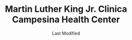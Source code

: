 ---
layout: location-page
date: Last Modified
description: "Local COVID-19 testing is available at Martin Luther King Jr. Clinica Campesina Health Center in Homestead, Florida, USA."
permalink: "locations/florida/homestead/martin-luther-king-jr-clinica-campesina-health-center/"
tags:
  - locations
  - florida
title: Martin Luther King Jr. Clinica Campesina Health Center
uniqueName: martin-luther-king-jr-clinica-campesina-health-center
state: Florida
stateAbbr: FL
hood: "Homestead"
address: "810 W Mowry Dr"
city: "Homestead"
zip: "33030"
zipsNearby: "33004 33301 33302 33303 33304 33305 33306 33307 33308 33309 33310 33311 33312 33313 33314 33315 33316 33317 33318 33319 33320 33321 33322 33323 33324 33325 33326 33327 33328 33329 33330 33331 33332 33334 33335 33336 33337 33338 33339 33340 33345 33346 33348 33349 33351 33355 33359 33388 33394 33008 33009 33002 33010 33011 33012 33013 33014 33015 33016 33017 33018 33019 33020 33021 33022 33023 33024 33025 33026 33027 33028 33029 33081 33083 33084 33030 33031 33032 33033 33034 33035 33039 33090 33092 33036 33037 33001 33101 33102 33106 33111 33112 33114 33116 33122 33124 33125 33126 33127 33128 33129 33130 33131 33132 33133 33134 33135 33136 33137 33138 33142 33143 33144 33145 33146 33147 33149 33150 33151 33152 33153 33155 33156 33157 33158 33159 33160 33161 33162 33163 33164 33165 33166 33167 33168 33169 33170 33172 33173 33174 33175 33176 33177 33178 33179 33180 33181 33182 33183 33184 33185 33186 33187 33188 33189 33190 33193 33194 33196 33197 33199 33206 33222 33231 33233 33234 33238 33242 33243 33245 33247 33255 33256 33257 33261 33265 33266 33269 33280 33283 33296 33299 33109 33119 33139 33140 33141 33154 33239 33054 33055 33056 33060 33061 33062 33063 33064 33065 33066 33067 33068 33069 33071 33072 33073 33074 33075 33076 33077 33093 33097 33082 33070 34138 34141 33107 33110 33121 33148 33195" 
mapUrl: "http://maps.apple.com/?q=Martin+Luther+King+Jr+Clinica+Campesina+Health+Center&address=810+W+Mowry+Dr,Homestead,Florida,33030"
locationType: Drive-thru
phone: ""
website: "undefined"
onlineBooking: undefined
closed: undefined
closedUpdate: April 22nd, 2020
notes: "Only for individuals with direct and unprotected exposure to a known positive case."
days: M, W
hours: 10AM-1PM
ctaMessage: No contact info available.
---